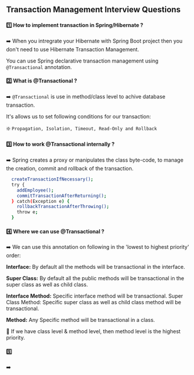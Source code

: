 ## Transaction Management Interview Questions

#### 1️⃣ How to implement transaction in Spring/Hibernate ?

➡️ When you intregrate your Hibernate with Spring Boot project then you don't need to use Hibernate Transaction Management.

You can use Spring declarative transaction management using `@Transactional` annotation.

#### 2️⃣ What is @Transactional ?

➡️ `@Transactional` is use in method/class level to achive database transaction.

It's allows us to set following conditions for our transaction:

❇️ `Propagation, Isolation, Timeout, Read-Only and Rollback`

#### 3️⃣ How to work @Transactional internally ?

➡️ Spring creates a proxy or manipulates the class byte-code, to manage the creation, commit and rollback of the transaction.

```bash
  createTransactionIfNecessary();
  try {
    addEmployee();
    commitTransactionAfterReturning();
  } catch(Exception e) {
    rollbackTransactionAfterThrowing();
    throw e;
  }
```
#### 4️⃣ Where we can use @Transactional ?

➡️ We can use this annotation on following in the 'lowest to highest priority' order:

**Interface:** By default all the methods will be transactional in the interface.

**Super Class:** By default all the public methods will be transactional in the super class as well as child class.

**Interface Method:** Specific interface method will be transactional.
Super Class Method: Specific super class as well as child class method will be transactional.

**Method:** Any Specific method will be transactional in a class.

🍁 If we have class level & method level, then method level is the highest priority.

#### 5️⃣ 
➡️ 
